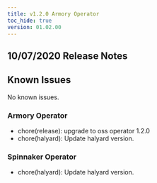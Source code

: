 ```yaml
---
title: v1.2.0 Armory Operator
toc_hide: true
version: 01.02.00
---
```


## 10/07/2020 Release Notes

## Known Issues
No known issues.

### Armory Operator

* chore(release): upgrade to oss operator 1.2.0
* chore(halyard): Update halyard version.

### Spinnaker Operator

* chore(halyard): Update halyard version.